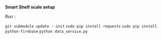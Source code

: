 **Smart Shelf scale setup**

Run : 

`git submodule update --init`
`sudo pip install requests`
`sudo pip install python-firebase`
`python data_service.py`

